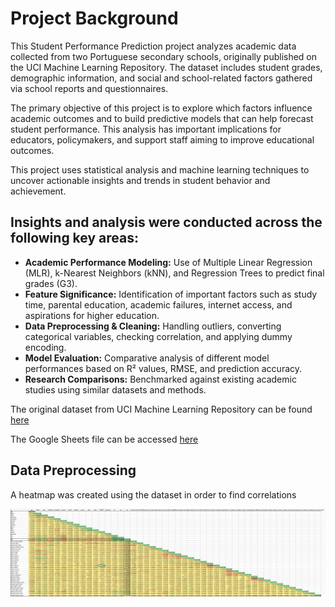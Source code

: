 # Project Background
This Student Performance Prediction project analyzes academic data collected from two Portuguese secondary schools, originally published on the UCI Machine Learning Repository. The dataset includes student grades, demographic information, and social and school-related factors gathered via school reports and questionnaires.

The primary objective of this project is to explore which factors influence academic outcomes and to build predictive models that can help forecast student performance. This analysis has important implications for educators, policymakers, and support staff aiming to improve educational outcomes.

This project uses statistical analysis and machine learning techniques to uncover actionable insights and trends in student behavior and achievement.
## Insights and analysis were conducted across the following key areas:
- **Academic Performance Modeling:**
Use of Multiple Linear Regression (MLR), k-Nearest Neighbors (kNN), and Regression Trees to predict final grades (G3).
- **Feature Significance:**
Identification of important factors such as study time, parental education, academic failures, internet access, and aspirations for higher education.
- **Data Preprocessing & Cleaning:**
Handling outliers, converting categorical variables, checking correlation, and applying dummy encoding.
- **Model Evaluation:**
Comparative analysis of different model performances based on R² values, RMSE, and prediction accuracy.
- **Research Comparisons:**
Benchmarked against existing academic studies using similar datasets and methods.

The original dataset from UCI Machine Learning Repository can be found [here](https://archive.ics.uci.edu/dataset/320/student+performance)

The Google Sheets file can be accessed [here](https://docs.google.com/spreadsheets/d/1eTmDHrfbaTmuqp3KbAyYYeSISoHYKH3L/edit?usp=sharing&ouid=113841017042122709691&rtpof=true&sd=true)

## Data Preprocessing
A heatmap was created using the dataset in order to find correlations

![image](images/heatmap.png)


